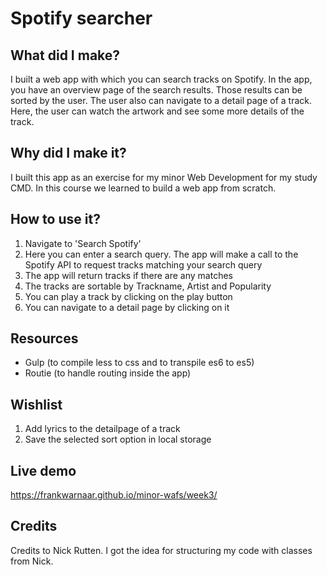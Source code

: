 # Spotify searcher

## What did I make?
I built a web app with which you can search tracks on Spotify. In the app, you have an overview page of the search results. Those results can be sorted by the user. The user also can navigate to a detail page of a track. Here, the user can watch the artwork and see some more details of the track.

## Why did I make it?
I built this app as an exercise for my minor Web Development for my study CMD. In this course we learned to build a web app from scratch.

## How to use it?
1. Navigate to 'Search Spotify'
2. Here you can enter a search query. The app will make a call to the Spotify API to request tracks matching your search query
3. The app will return tracks if there are any matches
4. The tracks are sortable by Trackname, Artist and Popularity
5. You can play a track by clicking on the play button
6. You can navigate to a detail page by clicking on it

## Resources
* Gulp (to compile less to css and to transpile es6 to es5)
* Routie (to handle routing inside the app)

## Wishlist
1. Add lyrics to the detailpage of a track
2. Save the selected sort option in local storage

## Live demo
https://frankwarnaar.github.io/minor-wafs/week3/

## Credits
Credits to Nick Rutten. I got the idea for structuring my code with classes from Nick.

